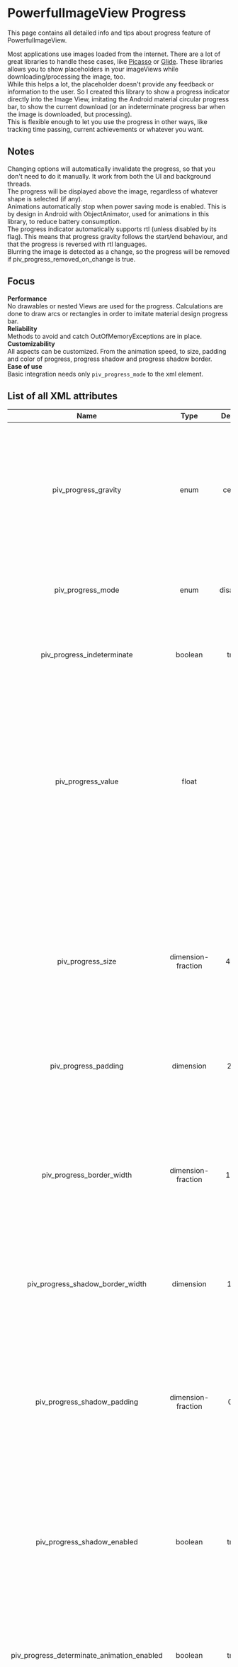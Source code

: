 PowerfulImageView Progress
==========================

This page contains all detailed info and tips about progress feature of PowerfulImageView.  
  
  
  
  
Most applications use images loaded from the internet. There are a lot of great libraries to handle these cases, like [Picasso](https://github.com/square/picasso) or [Glide](https://github.com/bumptech/glide). These libraries allows you to show placeholders in your imageViews while downloading/processing the image, too.  
While this helps a lot, the placeholder doesn't provide any feedback or information to the user. So I created this library to show a progress indicator directly into the Image View, imitating the Android material circular progress bar, to show the current download (or an indeterminate progress bar when the image is downloaded, but processing).  
This is flexible enough to let you use the progress in other ways, like tracking time passing, current achievements or whatever you want.  
  
  
Notes
-----
  
Changing options will automatically invalidate the progress, so that you don't need to do it manually. It work from both the UI and background threads.  
The progress will be displayed above the image, regardless of whatever shape is selected (if any).  
Animations automatically stop when power saving mode is enabled. This is by design in Android with ObjectAnimator, used for animations in this library, to reduce battery consumption.  
The progress indicator automatically supports rtl (unless disabled by its flag). This means that progress gravity follows the start/end behaviour, and that the progress is reversed with rtl languages.  
Blurring the image is detected as a change, so the progress will be removed if piv_progress_removed_on_change is true.  
  
  
  

  
Focus
-----
  
**Performance**  
No drawables or nested Views are used for the progress. Calculations are done to draw arcs or rectangles in order to imitate material design progress bar.  
**Reliability**  
Methods to avoid and catch OutOfMemoryExceptions are in place.  
**Customizability**  
All aspects can be customized. From the animation speed, to size, padding and color of progress, progress shadow and progress shadow border.  
**Ease of use**  
Basic integration needs only `piv_progress_mode` to the xml element.    
  
  
  
  
List of all XML attributes
--------------------------
  
| Name | Type | Default | Description |
|:----:|:----:|:-------:|:-----------:|
|piv_progress_gravity|enum|center|Set the gravity of the indicator. It will follow the rtl layout (on api 17+), if not disabled. Values are: center, start, end, top, top_start, top_end, bottom, bottom_start, bottom_end|
|piv_progress_mode|enum|disabled|Progress mode of the indicator. Values are: disabled, circular, horizontal|
|piv_progress_indeterminate|boolean|true|Set whether the view should show an indeterminate progress indicator.|
|piv_progress_value|float|0|Percentage value of the progress indicator, used by determinate progress. If the percentage is higher than 100, it is treated as (value % 100). If the percentage is lower than 0, it is treated as 0. If the progress is indeterminate it's ignored.|
|piv_progress_size|dimension-fraction|40%|Size of the progress indicator, in a specific dimension or in percentage (20dp or 30%). If the specific dimension is less than 0, it is ignored. If the percentage is higher than 100, it is treated as (value % 100).|
|piv_progress_padding|dimension|2dp|Set the padding of the progress indicator.|
|piv_progress_border_width|dimension-fraction|10%|Width of the progress indicator border, in a specific dimension or in percentage (20dp or 30%). If the specific dimension is less than 0, it is ignored. If the percentage is higher than 100, it is treated as (value % 100)|
|piv_progress_shadow_border_width|dimension|1dp|Set the width of the shadow border.|
|piv_progress_shadow_padding|dimension-fraction|0%|Set the padding of the progress indicator relative to its shadow., in a specific dimension or in percentage (20dp or 30%). If the specific dimension is less than 0, it is ignored. If the percentage is higher than 100, it is treated as (value % 100)|
|piv_progress_shadow_enabled|boolean|true|Set whether to show a progress shadow, used by drawers. If true, the shadow is drawn.|
|piv_progress_determinate_animation_enabled|boolean|true|Set whether the progress should update with an animation. If the progress is indeterminate it's ignored. If true it updates its progress with an animation, otherwise it will update instantly|
|piv_progress_animation_duration|integer|100|Default progress animation duration|
|piv_progress_rtl_disabled|boolean|language-based|Set whether the view should use right to left layout. If true, start will always be treated as left and end as right. If false, on api 17+, gravity will be treated accordingly to rtl rules.|
|piv_progress_draw_wedge|boolean|false|Set whether to show a wedge or a circle, used by circular progress. If the progress is not circular it's ignored. If true, a wedge is drawn, otherwise a circle will be drawn.|
|piv_progress_reversed|boolean|false|Set whether the progress should be reversed.|
|piv_progress_removed_on_change|boolean|true|Set whether the progress should be reset when the drawable changes.|
|piv_progress_front_color|color|#00A000|Set the front color of the indicator. If the drawer is indeterminate it's ignored.|
|piv_progress_back_color|color|#CCCCCC|Set the back color of the indicator. If the drawer is indeterminate it's ignored.|
|piv_progress_indeterminate_color|color|#A0A0A0|Set the indeterminate color of the progress indicator.|
|piv_progress_shadow_color|color|#FFFFFF|Set the shadow color of the indicator.|
|piv_progress_shadow_border_color|color|#000000|Set the color of the progress indicator shadow border.|
  
  
  
  
**Java methods**
  
All options are available via `progressImageView.getProgressOptions().set...`  
  
  
  
Convenience methods are provided for:  
  
| Name | Param | Description |
|:----:|:-----:|:-----------:|
|setProgressMode|PivProgressMode|Changes the progress mode of the indicator (e.g. passing from determinate to indeterminate). It also starts animation of indeterminate progress indicator.|
|setProgressValue|float|Sets the progress of the current indicator. If the drawer is indeterminate, it will change its state and make it determinate.|
|setProgressIndeterminate|boolean|Whether the progress indicator is indeterminate or not|
|getProgressMode| |Get the current progress mode selected.|
  
  
  
  
Tips
----
  
Options allow great customizations, but they may be overwhelming. Also, you should have a consistent UI. To do so, you should define a custom style, configuring all the aspects of the PowerfulImageView progress, and then use your own style anywhere you need. This is good for theming, too!  
You just need to add your configuration in your styles.xml file like this:  
  
```
    <style name="MyPivStyle">
        <item name="piv_progress_indeterminate_color">@color/colorAccent</item>
        <item name="piv_progress_front_color">@color/colorPrimary</item>
        <item name="piv_progress_back_color">@color/colorAccent</item>
        <item name="piv_progress_indeterminate">false</item>
        <item name="piv_progress_mode">circular</item>
        ...
    </style>
```
  
Then apply it like this:  
  
```
    <com.stefanosiano.powerfullibraries.imageview.PowerfulImageView
        android:id="@+id/piv"
        android:layout_width="match_parent"
        android:layout_height="wrap_content"
        style="@style/MyPivStyle"/>
```
  
  
  
